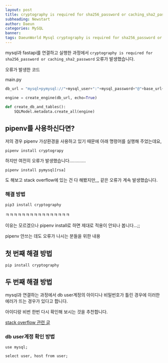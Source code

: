 ```yaml
---
layout: post
title: cryptography is required for sha256_password or caching_sha2_password
subheading: Newstart
author: Daeun
categories: MySQL
banner:
tags: DaeunWorld Mysql cryptography is required for sha256_password or caching_sha2_password user select db fastapi pymysql
---
```


mysql과 fastapi를 연결하고 실행한 과정에서 `cryptography is required for sha256_password or caching_sha2_password` 오류가 발생했습니다.

오류가 발생한 코드

main.py

```python
db_url = "mysql+pymysql://"+mysql_user+":"+mysql_password+"@"+base_url+":3306/solved_earth"

engine = create_engine(db_url, echo=True)

def create_db_and_tables():
    SQLModel.metadata.create_all(engine)
```

## pipenv를 사용하신다면?

저의 경우 pipenv 가상환경을 사용하고 있기 때문에 아래 명령어를 실행해 주었는데요,

```
pipenv install cryptograpy
```

하지만 여전히 오류가 발생했습니다.............

```
pipenv install pymysql[rsa]
```
도 해보고 stack overflow에 있는 건 다 해봤지만,,, 같은 오류가 계속 발생했습니다.

### 해결 방법

```
pip3 install cryptography
```

ㅋㅋㅋㅋㅋㅋㅋㅋㅋㅋㅋㅋㅋㅋㅋㅋ

이유는 모르겠으나 pipenv install로 하면 제대로 적용이 안되나 봅니다...;;


pipenv 안쓰는 데도 오류가 나시는 분들을 위한 내용

## 첫 번째 해결 방법

```
pip install cryptography
```

## 두 번째 해결 방법

 mysql과 연결하는 과정에서 db user계정의 아이디나 비밀번호가 틀린 경우에 이러한 에러가 뜨는 경우가 있다고 합니다.

아이디랑 비번 한번 다시 확인해 보시는 것을 추천합니다.

[stack overflow 관련 글](https://stackoverflow.com/questions/54477829/cryptography-is-required-for-sha256-password-or-caching-sha2-password)

### db user계정 확인 방법

```
use mysql;

select user, host from user;
```